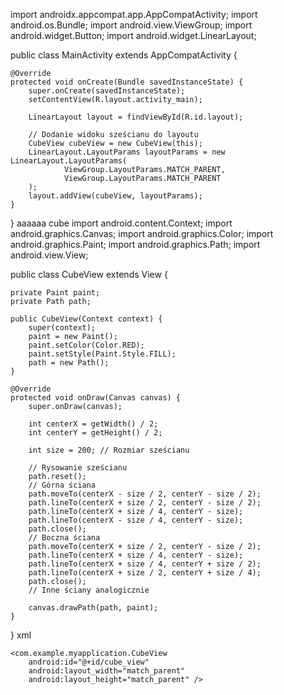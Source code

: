 import androidx.appcompat.app.AppCompatActivity;
import android.os.Bundle;
import android.view.ViewGroup;
import android.widget.Button;
import android.widget.LinearLayout;

public class MainActivity extends AppCompatActivity {

    @Override
    protected void onCreate(Bundle savedInstanceState) {
        super.onCreate(savedInstanceState);
        setContentView(R.layout.activity_main);

        LinearLayout layout = findViewById(R.id.layout);

        // Dodanie widoku sześcianu do layoutu
        CubeView cubeView = new CubeView(this);
        LinearLayout.LayoutParams layoutParams = new LinearLayout.LayoutParams(
                ViewGroup.LayoutParams.MATCH_PARENT,
                ViewGroup.LayoutParams.MATCH_PARENT
        );
        layout.addView(cubeView, layoutParams);
    }
}
aaaaaa cube
import android.content.Context;
import android.graphics.Canvas;
import android.graphics.Color;
import android.graphics.Paint;
import android.graphics.Path;
import android.view.View;

public class CubeView extends View {

    private Paint paint;
    private Path path;

    public CubeView(Context context) {
        super(context);
        paint = new Paint();
        paint.setColor(Color.RED);
        paint.setStyle(Paint.Style.FILL);
        path = new Path();
    }

    @Override
    protected void onDraw(Canvas canvas) {
        super.onDraw(canvas);

        int centerX = getWidth() / 2;
        int centerY = getHeight() / 2;

        int size = 200; // Rozmiar sześcianu

        // Rysowanie sześcianu
        path.reset();
        // Górna ściana
        path.moveTo(centerX - size / 2, centerY - size / 2);
        path.lineTo(centerX + size / 2, centerY - size / 2);
        path.lineTo(centerX + size / 4, centerY - size);
        path.lineTo(centerX - size / 4, centerY - size);
        path.close();
        // Boczna ściana
        path.moveTo(centerX + size / 2, centerY - size / 2);
        path.lineTo(centerX + size / 4, centerY - size);
        path.lineTo(centerX + size / 4, centerY + size / 2);
        path.lineTo(centerX + size / 2, centerY + size / 4);
        path.close();
        // Inne ściany analogicznie

        canvas.drawPath(path, paint);
    }
}
xml 
<?xml version="1.0" encoding="utf-8"?>
<RelativeLayout xmlns:android="http://schemas.android.com/apk/res/android"
    xmlns:tools="http://schemas.android.com/tools"
    android:id="@+id/container"
    android:layout_width="match_parent"
    android:layout_height="match_parent"
    tools:context=".MainActivity">

    <com.example.myapplication.CubeView
        android:id="@+id/cube_view"
        android:layout_width="match_parent"
        android:layout_height="match_parent" />

</RelativeLayout>

